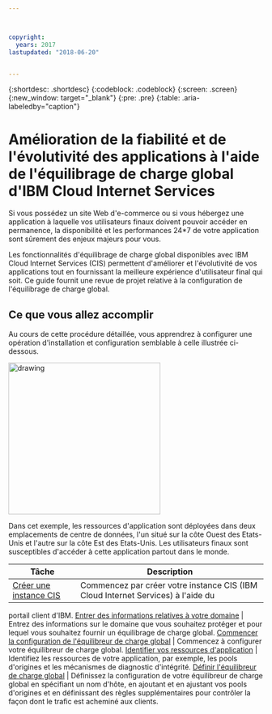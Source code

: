 ```yaml
---



copyright:
  years: 2017
lastupdated: "2018-06-20"


---
```


{:shortdesc: .shortdesc}
{:codeblock: .codeblock}
{:screen: .screen}
{:new_window: target="_blank"}
{:pre: .pre}
{:table: .aria-labeledby="caption"}

# Amélioration de la fiabilité et de l'évolutivité des applications à l'aide de l'équilibrage de charge global d'IBM Cloud Internet Services
Si vous possédez un site Web d'e-commerce ou si vous hébergez une application à laquelle vos utilisateurs finaux doivent pouvoir accéder en permanence, la disponibilité et les performances 24*7 de votre application sont sûrement des enjeux majeurs pour vous. 

Les fonctionnalités d'équilibrage de charge global disponibles avec IBM Cloud Internet Services (CIS) permettent d'améliorer et l'évolutivité de vos applications tout en fournissant la meilleure expérience d'utilisateur final qui soit. Ce guide fournit une revue de projet relative à la configuration de l'équilibrage de charge global.  

## Ce que vous allez accomplir

Au cours de cette procédure détaillée, vous apprendrez à configurer une opération d'installation et configuration semblable à celle illustrée ci-dessous.

<img src="images/Reliability1.png" alt="drawing" style="width: 300px;"/>

Dans cet exemple, les ressources d'application sont déployées dans deux emplacements de centre de données, l'un situé sur la côte Ouest des Etats-Unis et l'autre sur la côte Est des Etats-Unis. Les utilisateurs finaux sont susceptibles d'accéder à cette application partout dans le monde. 

Tâche  | Description
------------- | -------------
[Créer une instance CIS](create-cis.html) | Commencez par créer votre instance CIS (IBM Cloud Internet Services) à l'aide du
portail client d'IBM.
[Entrer des informations relatives à votre domaine](input-domain.html) | Entrez des informations sur le domaine que vous souhaitez protéger et pour lequel vous souhaitez fournir un équilibrage de charge global.
[Commencer la configuration de l'équilibreur de charge global](begin-config.html) | Commencez à configurer votre équilibreur de charge global.
[Identifier vos ressources d'application](identify-app-resources.html) | Identifiez les ressources de votre application, par exemple, les pools d'origines et les mécanismes de diagnostic d'intégrité.
[Définir l'équilibreur de charge global](define-global-lb.html) | Définissez la configuration de votre équilibreur de charge global en spécifiant un nom d'hôte, en ajoutant et en ajustant vos pools d'origines et en définissant des règles supplémentaires pour contrôler la façon dont le trafic est acheminé aux clients.
